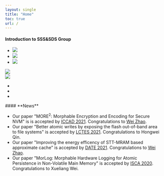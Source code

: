```yaml
---
layout: single
title: "Home"
toc: true
url: /
---
```

#### **Introduction to SSS&SDS Group**

<!DOCTYPE html>
<html>
<head>
<meta charset="utf-8">
<meta name="viewport" content="width=device-width, initial-scale=1, shrink-to-fit=no">
<title>jQuery响应式Banner图片轮播代码</title>

<link rel="stylesheet" href="css/style.css" />

</head>
<body>

<div class="c-banner">
	<div class="banner">
		<ul>
			<li><img src="img/lunbo1.jpg"></li>
			<li><img src="img/lunbo2.jpg"></li>
			<li><img src="img/lunbo3.jpg"></li>
		</ul>
	</div>
	<div class="nexImg">
		<img src="img/nexImg.png" />
	</div>
	<div class="preImg">
		<img src="img/preImg.png" />
	</div>
	<div class="jumpBtn">
		<ul>
			<li jumpImg="0"></li>
			<li jumpImg="1"></li>
			<li jumpImg="2"></li>
		</ul>
	</div>
</div>

<script type="text/javascript" src="js/jquery.min.js"></script>
<script type="text/javascript">
//定时器返回值
var time=null;
//记录当前位子
var nexImg = 0;
//用于获取轮播图图片个数
var imgLength = $(".c-banner .banner ul li").length;
//当时动态数据的时候使用,上面那个删除
// var imgLength =0;
//设置底部第一个按钮样式
$(".c-banner .jumpBtn ul li[jumpImg="+nexImg+"]").css("background-color","black");


</script>
</body>
</html>
#### **News**

- Our paper "MORE<sup>2</sup>: Morphable Encryption and Encoding for Secure NVM" is is accepted by [ICCAD 2021](https://iccad.com/index.php). Congratulations to [Wei Zhao](https://thiszw.top).  
- Our paper "Better atomic writes by exposing the flash out-of-band area to file systems" is accepted by [LCTES 2021](https://pldi21.sigplan.org/home/LCTES-2021#event-overview). Congratulations to Hongwei Qin.  
- Our paper "Improving the energy efficency of STT-MRAM based approximate cache" is accepted by [DATE 2021](https://www.date-conference.com/). Congratulations to [Wei Zhao](https://thiszw.top).  
- Our paper "MorLog: Morphable Hardware Logging for Atomic Persistence in Non-Volatile Main Memory" is accepted by [ISCA 2020](https://iscaconf.org/isca2020/). Congratulations to Xueliang Wei.  
